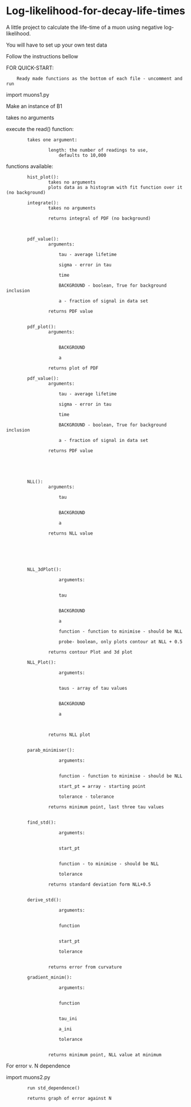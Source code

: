 # Log-likelihood-for-decay-life-times

A little project to calculate the life-time of a muon using negative log-likelihood. 

You will have to set up your own test data 


Follow the instructions bellow 

FOR QUICK-START:

		Ready made functions as the bottom of each file - uncomment and run 

import muons1.py 

Make an instance of B1
	
takes no arguments 

execute the read() function:

			takes one argument:
					
					length: the number of readings to use, 
						defaults to 10,000


functions available:


			hist_plot():
					takes no arguments
					plots data as a histogram with fit function over it (no background)

			integrate():
					takes no arguments 

					returns integral of PDF (no background)



			pdf_value():
					arguments:

						tau - average lifetime
						
						sigma - error in tau

						time 

						BACKGROUND - boolean, True for background inclusion 

						a - fraction of signal in data set

					returns PDF value


			pdf_plot():
					arguments:


						BACKGROUND 

						a 

					returns plot of PDF

			pdf_value():
					arguments:

						tau - average lifetime
						
						sigma - error in tau

						time 

						BACKGROUND - boolean, True for background inclusion 

						a - fraction of signal in data set

					returns PDF value





			NLL():
					arguments:

						tau						
						
						
						BACKGROUND 

						a 

					returns NLL value 






			NLL_3dPlot():

						arguments:


						tau 
		

						BACKGROUND 

						a 

						function - function to minimise - should be NLL

						probe- boolean, only plots contour at NLL + 0.5

					returns contour Plot and 3d plot 

			NLL_Plot():

						arguments:


						taus - array of tau values
		

						BACKGROUND 

						a 

	

					returns NLL plot 


			parab_minimiser():

						arguments:


						function - function to minimise - should be NLL

						start_pt = array - starting point

						tolerance - tolerance

					returns minimum point, last three tau values


			find_std():

						arguments:
	

						start_pt 


						function - to minimise - should be NLL

						tolerance

					returns standard deviation form NLL+0.5


			derive_std():

						arguments:


						function 
		

						start_pt 

						tolerance


					returns error from curvature 

			gradient_minim():

						arguments:


						function  
		

						tau_ini 

						a_ini

						tolerance
 

					returns minimum point, NLL value at minimum  
 
 
 
For error v. N dependence

import muons2.py

			run std_dependence()

			returns graph of error against N



